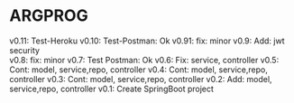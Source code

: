 # ARGPROG

v0.11: Test-Heroku
v0.10: Test-Postman: Ok
v0.91: fix: minor
v0.9: Add: jwt security  
v0.8: fix: minor
v0.7: Test Postman: Ok
v0.6: Fix: service, controller
v0.5: Cont: model, service,repo, controller
v0.4: Cont: model, service,repo, controller
v0.3: Cont: model, service,repo, controller
v0.2: Add: model, service,repo, controller
v0.1: Create SpringBoot project
